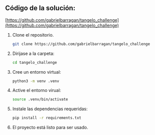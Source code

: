 ## Código de la solución:

[https://github.com/gabrielbarragan/tangelo_challenge](https://github.com/gabrielbarragan/tangelo_challenge)

1. Clone el repositorio.
    
    ```bash
    git clone https://github.com/gabrielbarragan/tangelo_challenge
    ```
    
2. Dirijase a la carpeta:
    
    ```bash
    cd tangelo_challenge
    ```
    
3. Cree un entorno virtual:
    
    ```bash
    python3 -m venv .venv
    ```
4. Active el entorno virual:
    
    ```bash
    source .venv/bin/activate
    ```
5. Instale las dependencias requeridas:
    ```bash
    pip install -r requirements.txt
    ```
6. El proyecto está listo para ser usado.
    